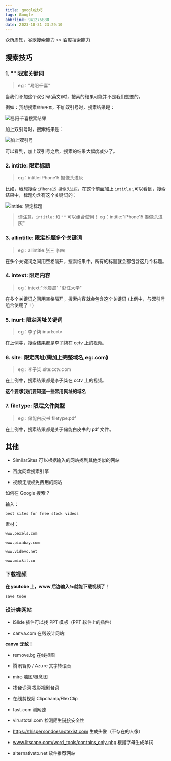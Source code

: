 ```yaml
---
title: google技巧
tags: Google
abbrlink: 941276888
date: 2023-10-31 23:29:10
---
```


众所周知，谷歌搜索能力 >> 百度搜索能力

## 搜索技巧

### 1. "" 限定关键词

> eg："易阳千喜"

当我们不加这个双引号(英文)时，搜索的结果可能并不是我们想要的。

例如：我想搜索`易阳千喜`，不加双引号时，搜索结果是：

![易阳千喜搜索结果](1.png)

加上双引号时，搜索结果是：

![加上双引号](2.png)

可以看到，加上双引号之后，搜索的结果大幅度减少了。

### 2. intitle: 限定标题

> eg：intitle:iPhone15 摄像头进灰

比如，我想搜索 `iPhone15 摄像头进灰`，在这个前面加上 `intitle:`,可以看到，搜索结果中，标题均含有这个关键词的：

![intitle: 限定标题](3.png)

> 请注意，`intitle:` 和 `""` 可以组合使用！
> eg：intitle:"iPhone15 摄像头进灰"

### 3. allintitle: 限定标题多个关键词

> eg：allintitle:张三 李四

在多个关键词之间用空格隔开，搜索结果中，所有的标题就会都包含这几个标题。

### 4. intext: 限定内容

> eg：intext:"池晨晨" "浙江大学"

在多个关键词之间用空格隔开，搜索内容就会包含这个关键词 (上例中，与双引号组合使用了！)

### 5. inurl: 限定网址关键词

> eg：李子柒 inurl:cctv

在上例中，搜索结果都是李子柒在 cctv 上的视频。

### 6. site: 限定网址(需加上完整域名,eg:.com)

> eg：李子柒 site:cctv.com

在上例中，搜索结果都是李子柒在 cctv 上的视频。

**这个要求我们要知道一些常用网址的域名**

### 7. filetype: 限定文件类型

> eg：储能白皮书 filetype:pdf

在上例中，搜索结果都是关于储能白皮书的 pdf 文件。

## 其他

- SimilarSites 可以根据输入的网站找到其他类似的网站

- 百度网盘搜索引擎

- 视频无版权免费用的网站

如何在 Google 搜索？

输入：

```text
best sites for free stock videos
```

素材：

```text
www.pexels.com

www.pixabay.com

www.videvo.net

www.mixkit.co
```

### 下载视频

**在 youtobe 上，www 后边输入`9x`就能下载视频了！**

`save tobe`

### 设计类网站

- iSlide 插件可以找 PPT 模板（PPT 软件上的插件）

- canva.com 在线设计网站

**canva 无敌！**

- remove.bg 在线抠图

- 腾讯智影 / Azure 文字转语音

- miro 脑图/概念图

- 找台词网 找影视剧台词

- 在线剪视频 Clipchamp/FlexClip

- fast.com 测网速

- virustotal.com 检测陌生链接安全性

- https://thispersondoesnotexist.com 生成头像（不存在的人像）

- www.litscape.com/word_tools/contains_only.php 根据字母生成单词

- alternativeto.net 软件推荐网站
